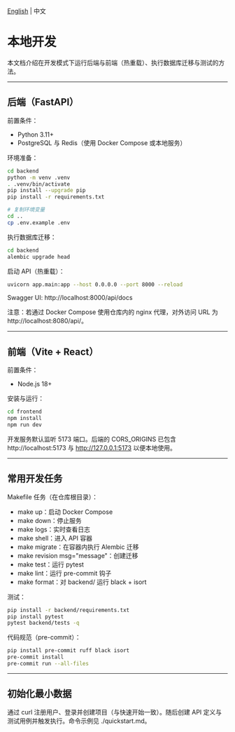 [English](../../en/setup/local-dev.md) | 中文

# 本地开发

本文档介绍在开发模式下运行后端与前端（热重载）、执行数据库迁移与测试的方法。

---

## 后端（FastAPI）

前置条件：
- Python 3.11+
- PostgreSQL 与 Redis（使用 Docker Compose 或本地服务）

环境准备：
```bash
cd backend
python -m venv .venv
. .venv/bin/activate
pip install --upgrade pip
pip install -r requirements.txt

# 复制环境变量
cd ..
cp .env.example .env
```

执行数据库迁移：
```bash
cd backend
alembic upgrade head
```

启动 API（热重载）：
```bash
uvicorn app.main:app --host 0.0.0.0 --port 8000 --reload
```

Swagger UI: http://localhost:8000/api/docs

注意：若通过 Docker Compose 使用仓库内的 nginx 代理，对外访问 URL 为 http://localhost:8080/api/。

---

## 前端（Vite + React）

前置条件：
- Node.js 18+

安装与运行：
```bash
cd frontend
npm install
npm run dev
```

开发服务默认监听 5173 端口。后端的 CORS_ORIGINS 已包含 http://localhost:5173 与 http://127.0.0.1:5173 以便本地使用。

---

## 常用开发任务

Makefile 任务（在仓库根目录）：
- make up：启动 Docker Compose
- make down：停止服务
- make logs：实时查看日志
- make shell：进入 API 容器
- make migrate：在容器内执行 Alembic 迁移
- make revision msg="message"：创建迁移
- make test：运行 pytest
- make lint：运行 pre-commit 钩子
- make format：对 backend/ 运行 black + isort

测试：
```bash
pip install -r backend/requirements.txt
pip install pytest
pytest backend/tests -q
```

代码规范（pre-commit）：
```bash
pip install pre-commit ruff black isort
pre-commit install
pre-commit run --all-files
```

---

## 初始化最小数据

通过 curl 注册用户、登录并创建项目（与快速开始一致）。随后创建 API 定义与测试用例并触发执行。命令示例见 ./quickstart.md。
